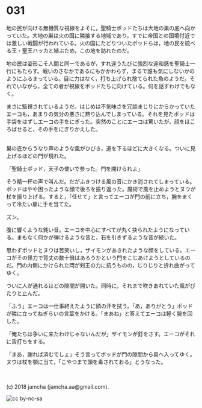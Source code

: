 

# 031

地の民が向ける無機質な視線をよそに，聖騎士ポッドたちは大地の巣の底へ向かっていた。大地の巣は火の国に隣接する地域であり，すでに帝国との国境付近では激しい戦闘が行われている。火の国にたどりついたポッドらは，地の民を統べる王・聖王ハッカと結ぶため，この地を訪れたのだ。  

地の民は姿形こそ人間と同一であるが，すれ違うたびに強烈な違和感を聖騎士一行にもたらす。戦いのさなかであるにもかかわらず，まるで誰も気にしないかのようにふるまっている。目に力はなく，打ち上げられ捨てられた魚のようだ。それでいながら，全ての者が視線をポッドたちに向けている。何を話すわけでもなく。  

まさに監視されているようだ。はじめは不気味さを冗談まじりにからかっていたエーコも，あまりの気分の悪さに黙り込んでしまっている。それを見たポッドは手袋をはずしエーコの手をにぎった。突然のことにエーコは驚いたが，顔をほころばせると，その手をにぎりかえした。  

<br>  
巣の底からうなり声のような風がひびき，道を下るほどに大きくなる。ついに見上げるほどの門が現れた。  

「聖騎士ポッド，天子の使いで参った。門を開けられよ」  

そう精一杯の声で叫んだ。だがふきつける風の音にかき消されてしまっている。ポッドはやや困ったような顔で後ろを振り返った。魔術で風を止めようとヌウが杖を振り上げる。すると，「任せて」と言ってエーコが門の前に立ち，腕をまくって冷たい扉に手を当てた。  

ズン。  

腹に響くような鈍い音。エーコを中心にすべてが丸く抉られたようになっている。まもなく何かが弾けるような音と，石を引きずるような音が続いた。  

思わずポッドとヌウは苦笑いし，ザイモンがあきれたような顔をしている。エーコがその怪力で背丈の数十倍はあろうかという門をこじあけようとしているのだ。門の内側にかけられた閂が剣王の力に抗うものの，じりじりと折れ曲がってゆく。  

ついに人が通れるほどの隙間が開いた。同時に，それまで吹きあれていた風がぴたりと止んだ。  

「ふう」エーコは一仕事終えたように額の汗を拭う。「あ，ありがとう」ポッドが隣に立ってねぎらいの言葉をかける。「まあね」と答えてエーコは軽く腕を回した。  

「俺たちは争いに来たわけじゃないんだが」ザイモンが釘をさす。エーコがそれに舌打ちをする。  

「まあ，謝れば済むでしょ」そう言ってポッドが門の隙間から奥へ入ってゆく。ヌウは杖を顎に当て，「こやつまで頭を毒されておる」とうなった。  

<br>  
<br>  
(c) 2018 jamcha (jamcha.aa@gmail.com).  

![cc by-nc-sa](http://i.creativecommons.org/l/by-nc-sa/4.0/88x31.png)  

